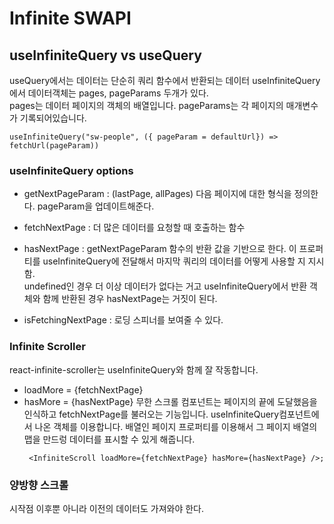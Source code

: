 # Infinite SWAPI

## useInfiniteQuery vs useQuery

useQuery에서는 데이터는 단순히 쿼리 함수에서 반환되는 데이터
useInfiniteQuery에서 데이터객체는 pages, pageParams 두개가 있다.  
pages는 데이터 페이지의 객체의 배열입니다. pageParams는 각 페이지의 매개변수가 기록되어있습니다.

```
useInfiniteQuery("sw-people", ({ pageParam = defaultUrl}) => fetchUrl(pageParam))
```

### useInfiniteQuery options

- getNextPageParam : (lastPage, allPages)
  다음 페이지에 대한 형식을 정의한다. pageParam을 업데이트해준다.

- fetchNextPage : 더 많은 데이터를 요청할 때 호출하는 함수
- hasNextPage : getNextPageParam 함수의 반환 값을 기반으로 한다. 이 프로퍼티를 useInfiniteQuery에 전달해서 마지막 쿼리의 데이터를 어떻게 사용할 지 지시함.  
  undefined인 경우 더 이상 데이터가 없다는 거고 useInfiniteQuery에서 반환 객체와 함께 반환된 경우 hasNextPage는 거짓이 된다.
- isFetchingNextPage : 로딩 스피너를 보여줄 수 있다.

### Infinite Scroller

react-infinite-scroller는 useInfiniteQuery와 함께 잘 작동합니다.

- loadMore = {fetchNextPage}
- hasMore = {hasNextPage}
  무한 스크롤 컴포넌트는 페이지의 끝에 도달했음을 인식하고 fetchNextPage를 불러오는 기능입니다.
  useInfiniteQuery컴포넌트에서 나온 객체를 이용합니다. 배열인 페이지 프로퍼티를 이용해서 그 페이지 배열의 맵을 만드렁 데이터를 표시할 수 있게 해줍니다.
  ```
   <InfiniteScroll loadMore={fetchNextPage} hasMore={hasNextPage} />;
  ```

### 양방향 스크롤

시작점 이후뿐 아니라 이전의 데이터도 가져와야 한다.
